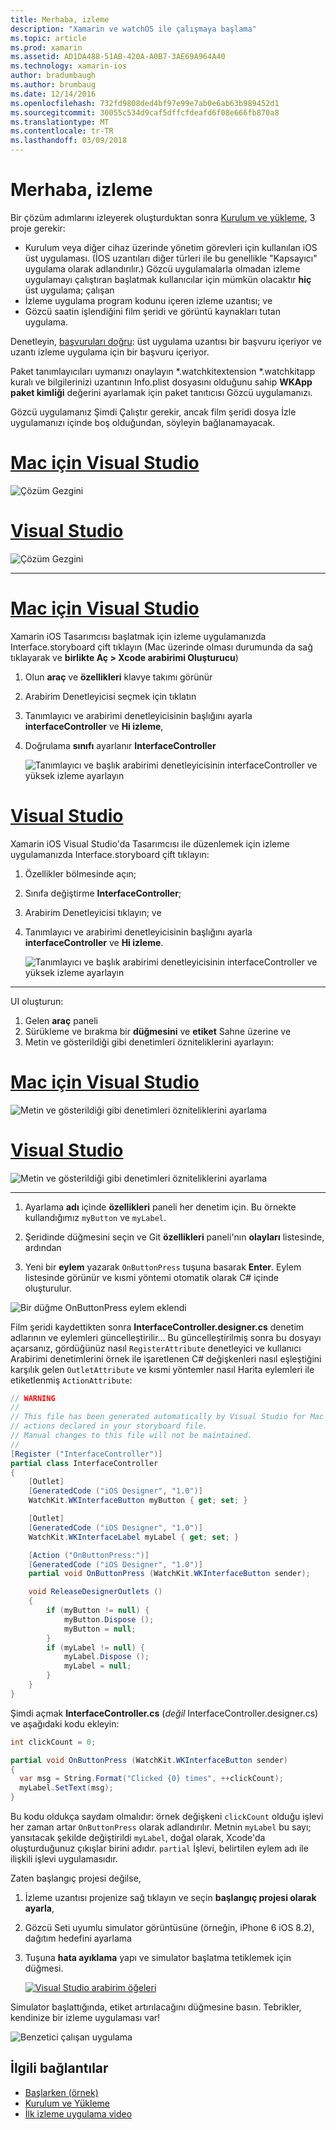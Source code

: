 ```yaml
---
title: Merhaba, izleme
description: "Xamarin ve watchOS ile çalışmaya başlama"
ms.topic: article
ms.prod: xamarin
ms.assetid: AD1DA488-51AB-420A-A0B7-3AE69A964A40
ms.technology: xamarin-ios
author: bradumbaugh
ms.author: brumbaug
ms.date: 12/14/2016
ms.openlocfilehash: 732fd9808ded4bf97e99e7ab0e6ab63b989452d1
ms.sourcegitcommit: 30055c534d9caf5dffcfdeafd6f08e666fb870a8
ms.translationtype: MT
ms.contentlocale: tr-TR
ms.lasthandoff: 03/09/2018
---
```

# <a name="hello-watch"></a>Merhaba, izleme

Bir çözüm adımlarını izleyerek oluşturduktan sonra [Kurulum ve yükleme](~/ios/watchos/get-started/installation.md), 3 proje gerekir:

- Kurulum veya diğer cihaz üzerinde yönetim görevleri için kullanılan iOS üst uygulaması. (İOS uzantıları diğer türleri ile bu genellikle "Kapsayıcı" uygulama olarak adlandırılır.) Gözcü uygulamalarla olmadan izleme uygulamayı çalıştıran başlatmak kullanıcılar için mümkün olacaktır **hiç** üst uygulama; çalışan
- İzleme uygulama program kodunu içeren izleme uzantısı; ve
- Gözcü saatin işlendiğini film şeridi ve görüntü kaynakları tutan uygulama.

Denetleyin, [başvuruları doğru](~/ios/watchos/get-started/project-references.md): üst uygulama uzantısı bir başvuru içeriyor ve uzantı izleme uygulama için bir başvuru içeriyor.

Paket tanımlayıcıları uymanızı onaylayın \*.watchkitextension \*.watchkitapp kuralı ve bilgilerinizi uzantının Info.plist dosyasını olduğunu sahip **WKApp paket kimliği** değerini ayarlamak için paket tanıtıcısı Gözcü uygulamanızı.

Gözcü uygulamanız Şimdi Çalıştır gerekir, ancak film şeridi dosya İzle uygulamanızı içinde boş olduğundan, söyleyin bağlanamayacak.

# <a name="visual-studio-for-mactabvsmac"></a>[Mac için Visual Studio](#tab/vsmac)

![](hello-watch-images/projectstructure.png "Çözüm Gezgini")

# <a name="visual-studiotabvswin"></a>[Visual Studio](#tab/vswin)

![](hello-watch-images/vs-projectstructure.png "Çözüm Gezgini")

-----

# <a name="visual-studio-for-mactabvsmac"></a>[Mac için Visual Studio](#tab/vsmac)
    
Xamarin iOS Tasarımcısı başlatmak için izleme uygulamanızda Interface.storyboard çift tıklayın (Mac üzerinde olması durumunda da sağ tıklayarak ve **birlikte Aç > Xcode arabirimi Oluşturucu**)


1.  Olun **araç** ve **özellikleri** klavye takımı görünür
1.  Arabirim Denetleyicisi seçmek için tıklatın
1.  Tanımlayıcı ve arabirimi denetleyicisinin başlığını ayarla **interfaceController** ve **Hi izleme**,
1.  Doğrulama **sınıfı** ayarlanır **InterfaceController**

    ![](hello-watch-images/interfacecontrollerattributes.png "Tanımlayıcı ve başlık arabirimi denetleyicisinin interfaceController ve yüksek izleme ayarlayın")

# <a name="visual-studiotabvswin"></a>[Visual Studio](#tab/vswin)

Xamarin iOS Visual Studio'da Tasarımcısı ile düzenlemek için izleme uygulamanızda Interface.storyboard çift tıklayın:

1.  Özellikler bölmesinde açın;
1.  Sınıfa değiştirme **InterfaceController**;
1.  Arabirim Denetleyicisi tıklayın; ve
1.  Tanımlayıcı ve arabirimi denetleyicisinin başlığını ayarla **interfaceController** ve **Hi izleme**.

    ![](hello-watch-images/vs-interfacecontrollerattributes.png "Tanımlayıcı ve başlık arabirimi denetleyicisinin interfaceController ve yüksek izleme ayarlayın")

-----


UI oluşturun:

1. Gelen **araç** paneli
1. Sürükleme ve bırakma bir **düğmesini** ve **etiket** Sahne üzerine ve
1. Metin ve gösterildiği gibi denetimleri özniteliklerini ayarlayın:

# <a name="visual-studio-for-mactabvsmac"></a>[Mac için Visual Studio](#tab/vsmac)

![](hello-watch-images/draganddrop.png "Metin ve gösterildiği gibi denetimleri özniteliklerini ayarlama")

# <a name="visual-studiotabvswin"></a>[Visual Studio](#tab/vswin)

![](hello-watch-images/vs-draganddrop.png "Metin ve gösterildiği gibi denetimleri özniteliklerini ayarlama")

-----

1. Ayarlama **adı** içinde **özellikleri** paneli her denetim için. Bu örnekte kullandığımız `myButton` ve `myLabel`.

1. Şeridinde düğmesini seçin ve Git **özellikleri** paneli'nın **olayları** listesinde, ardından

1. Yeni bir **eylem** yazarak `OnButtonPress` tuşuna basarak **Enter**.
  Eylem listesinde görünür ve kısmi yöntemi otomatik olarak C# içinde oluşturulur.

![](hello-watch-images/buttonaction.png "Bir düğme OnButtonPress eylem eklendi")

Film şeridi kaydettikten sonra **InterfaceController.designer.cs** denetim adlarının ve eylemleri güncelleştirilir... Bu güncelleştirilmiş sonra bu dosyayı açarsanız, gördüğünüz nasıl `RegisterAttribute` denetleyici ve kullanıcı Arabirimi denetimlerini örnek ile işaretlenen C# değişkenleri nasıl eşleştiğini karşılık gelen `OutletAttribute` ve kısmi yöntemler nasıl Harita eylemleri ile etiketlenmiş `ActionAttribute`:

```csharp
// WARNING
//
// This file has been generated automatically by Visual Studio for Mac from the outlets and
// actions declared in your storyboard file.
// Manual changes to this file will not be maintained.
//
[Register ("InterfaceController")]
partial class InterfaceController
{
    [Outlet]
    [GeneratedCode ("iOS Designer", "1.0")]
    WatchKit.WKInterfaceButton myButton { get; set; }

    [Outlet]
    [GeneratedCode ("iOS Designer", "1.0")]
    WatchKit.WKInterfaceLabel myLabel { get; set; }

    [Action ("OnButtonPress:")]
    [GeneratedCode ("iOS Designer", "1.0")]
    partial void OnButtonPress (WatchKit.WKInterfaceButton sender);

    void ReleaseDesignerOutlets ()
    {
        if (myButton != null) {
            myButton.Dispose ();
            myButton = null;
        }
        if (myLabel != null) {
            myLabel.Dispose ();
            myLabel = null;
        }
    }
}
```

Şimdi açmak **InterfaceController.cs** (*değil* InterfaceController.designer.cs) ve aşağıdaki kodu ekleyin:

```csharp
int clickCount = 0;

partial void OnButtonPress (WatchKit.WKInterfaceButton sender)
{
  var msg = String.Format("Clicked {0} times", ++clickCount);
  myLabel.SetText(msg);
}

```

Bu kodu oldukça saydam olmalıdır: örnek değişkeni `clickCount` olduğu işlevi her zaman artar `OnButtonPress` olarak adlandırılır. Metnin `myLabel` bu sayı; yansıtacak şekilde değiştirildi `myLabel`, doğal olarak, Xcode'da oluşturduğunuz çıkışlar birini adıdır. `partial` İşlevi, belirtilen eylem adı ile ilişkili işlevi uygulamasıdır.

Zaten başlangıç projesi değilse,

1. İzleme uzantısı projenize sağ tıklayın ve seçin **başlangıç projesi olarak ayarla**,

1. Gözcü Seti uyumlu simulator görüntüsüne (örneğin, iPhone 6 iOS 8.2), dağıtım hedefini ayarlama

1. Tuşuna **hata ayıklama** yapı ve simulator başlatma tetiklemek için düğmesi.

    [![](hello-watch-images/readytodebug-sml.png "Visual Studio arabirim öğeleri")](hello-watch-images/readytodebug.png#lightbox)

Simulator başlattığında, etiket artırılacağını düğmesine basın.
Tebrikler, kendinize bir izleme uygulaması var!

![](hello-watch-images/running.png "Benzetici çalışan uygulama")


## <a name="related-links"></a>İlgili bağlantılar

- [Başlarken (örnek)](https://developer.xamarin.com/samples/monotouch/WatchKit/GettingStarted/)
- [Kurulum ve Yükleme](~/ios/watchos/get-started/installation.md)
- [İlk izleme uygulama video](http://blog.xamarin.com/your-first-watch-kit-app/)
